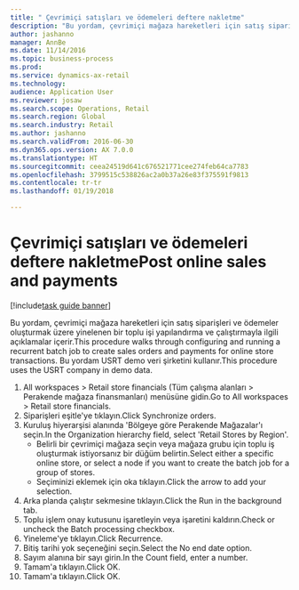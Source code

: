 ```yaml
--- 
title: " Çevrimiçi satışları ve ödemeleri deftere nakletme"
description: "Bu yordam, çevrimiçi mağaza hareketleri için satış siparişleri ve ödemeler oluşturmak üzere yinelenen bir toplu işi yapılandırma ve çalıştırmayla ilgili açıklamalar içerir."
author: jashanno
manager: AnnBe
ms.date: 11/14/2016
ms.topic: business-process
ms.prod: 
ms.service: dynamics-ax-retail
ms.technology: 
audience: Application User
ms.reviewer: josaw
ms.search.scope: Operations, Retail
ms.search.region: Global
ms.search.industry: Retail
ms.author: jashanno
ms.search.validFrom: 2016-06-30
ms.dyn365.ops.version: AX 7.0.0
ms.translationtype: HT
ms.sourcegitcommit: ceea24519d641c676521771cee274feb64ca7783
ms.openlocfilehash: 3799515c538826ac2a0b37a26e83f375591f9813
ms.contentlocale: tr-tr
ms.lasthandoff: 01/19/2018

---
```

# <a name="post-online-sales-and-payments"></a><span data-ttu-id="2b815-103"> Çevrimiçi satışları ve ödemeleri deftere nakletme</span><span class="sxs-lookup"><span data-stu-id="2b815-103">Post online sales and payments</span></span>

[!include[task guide banner](../includes/task-guide-banner.md)]

<span data-ttu-id="2b815-104">Bu yordam, çevrimiçi mağaza hareketleri için satış siparişleri ve ödemeler oluşturmak üzere yinelenen bir toplu işi yapılandırma ve çalıştırmayla ilgili açıklamalar içerir.</span><span class="sxs-lookup"><span data-stu-id="2b815-104">This procedure walks through configuring and running a recurrent batch job to create sales orders and payments for online store transactions.</span></span> <span data-ttu-id="2b815-105">Bu yordam USRT demo veri şirketini kullanır.</span><span class="sxs-lookup"><span data-stu-id="2b815-105">This procedure uses the USRT company in demo data.</span></span>

1. <span data-ttu-id="2b815-106">All workspaces > Retail store financials (Tüm çalışma alanları > Perakende mağaza finansmanları) menüsüne gidin.</span><span class="sxs-lookup"><span data-stu-id="2b815-106">Go to All workspaces > Retail store financials.</span></span>
2. <span data-ttu-id="2b815-107">Siparişleri eşitle'ye tıklayın.</span><span class="sxs-lookup"><span data-stu-id="2b815-107">Click Synchronize orders.</span></span>
3. <span data-ttu-id="2b815-108">Kuruluş hiyerarşisi alanında 'Bölgeye göre Perakende Mağazalar'ı seçin.</span><span class="sxs-lookup"><span data-stu-id="2b815-108">In the Organization hierarchy field, select 'Retail Stores by Region'.</span></span>
    * <span data-ttu-id="2b815-109">Belirli bir çevrimiçi mağaza seçin veya mağaza grubu için toplu iş oluşturmak istiyorsanız bir düğüm belirtin.</span><span class="sxs-lookup"><span data-stu-id="2b815-109">Select either a specific online store, or select a node if you want to create the batch job for a group of stores.</span></span>  
    * <span data-ttu-id="2b815-110">Seçiminizi eklemek için oka tıklayın.</span><span class="sxs-lookup"><span data-stu-id="2b815-110">Click the arrow to add your selection.</span></span>  
4. <span data-ttu-id="2b815-111">Arka planda çalıştır sekmesine tıklayın.</span><span class="sxs-lookup"><span data-stu-id="2b815-111">Click the Run in the background tab.</span></span>
5. <span data-ttu-id="2b815-112">Toplu işlem onay kutusunu işaretleyin veya işaretini kaldırın.</span><span class="sxs-lookup"><span data-stu-id="2b815-112">Check or uncheck the Batch processing checkbox.</span></span>
6. <span data-ttu-id="2b815-113">Yineleme'ye tıklayın.</span><span class="sxs-lookup"><span data-stu-id="2b815-113">Click Recurrence.</span></span>
7. <span data-ttu-id="2b815-114">Bitiş tarihi yok seçeneğini seçin.</span><span class="sxs-lookup"><span data-stu-id="2b815-114">Select the No end date option.</span></span>
8. <span data-ttu-id="2b815-115">Sayım alanına bir sayı girin.</span><span class="sxs-lookup"><span data-stu-id="2b815-115">In the Count field, enter a number.</span></span>
9. <span data-ttu-id="2b815-116">Tamam'a tıklayın.</span><span class="sxs-lookup"><span data-stu-id="2b815-116">Click OK.</span></span>
10. <span data-ttu-id="2b815-117">Tamam'a tıklayın.</span><span class="sxs-lookup"><span data-stu-id="2b815-117">Click OK.</span></span>


